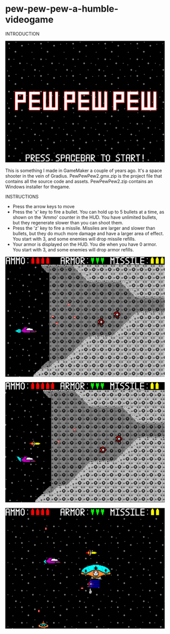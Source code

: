 # pew-pew-pew-a-humble-videogame
INTRODUCTION<br />

![Alt text](/PewPewPewTitle.png?raw=true "Title Screen")

This is something I made in GameMaker a couple of years ago. It's a space shooter in the vein of Gradius. PewPewPew2.gmx.zip is the project file that contains all the source code and assets. PewPewPew2.zip contains an Windows installer for thegame.

INSTRUCTIONS
- Press the arrow keys to move
- Press the 'x' key to fire a bullet. You can hold up to 5 bullets at a time, as shown on the 'Ammo' counter in the HUD. You have unlimited bullets, but they regenerate slower than you can shoot them.
- Press the 'z' key to fire a missile. Missiles are larger and slower than bullets, but they do much more damage and have a larger area of effect. You start with 3, and some enemies will drop missile refills.
- Your armor is displayed on the HUD. You die when you have 0 armor. You start with 3, and some enemies will drop armor refills.

![Alt text](/PewPewPewBullets.png?raw=true "Shooting Bullets")

![Alt text](/PewPewPewMissile.png?raw=true "Shooting a Missle")

![Alt text](/PewPewPewBoss.png?raw=true "1st Boss")
